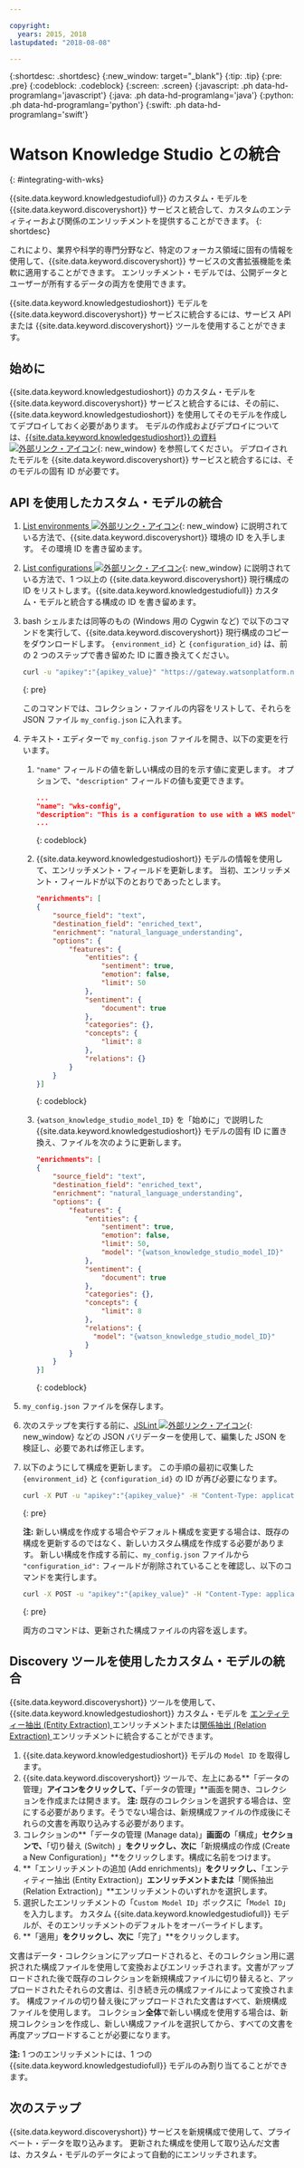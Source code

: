 ```yaml
---

copyright:
  years: 2015, 2018
lastupdated: "2018-08-08"

---
```


{:shortdesc: .shortdesc}
{:new_window: target="_blank"}
{:tip: .tip}
{:pre: .pre}
{:codeblock: .codeblock}
{:screen: .screen}
{:javascript: .ph data-hd-programlang='javascript'}
{:java: .ph data-hd-programlang='java'}
{:python: .ph data-hd-programlang='python'}
{:swift: .ph data-hd-programlang='swift'}

# Watson Knowledge Studio との統合
{: #integrating-with-wks}

{{site.data.keyword.knowledgestudiofull}} のカスタム・モデルを {{site.data.keyword.discoveryshort}} サービスと統合して、カスタムのエンティティーおよび関係のエンリッチメントを提供することができます。
{: shortdesc}

これにより、業界や科学的専門分野など、特定のフォーカス領域に固有の情報を使用して、{{site.data.keyword.discoveryshort}} サービスの文書拡張機能を柔軟に適用することができます。 エンリッチメント・モデルでは、公開データとユーザーが所有するデータの両方を使用できます。

{{site.data.keyword.knowledgestudioshort}} モデルを {{site.data.keyword.discoveryshort}} サービスに統合するには、サービス API または {{site.data.keyword.discoveryshort}} ツールを使用することができます。

## 始めに

{{site.data.keyword.knowledgestudioshort}} のカスタム・モデルを {{site.data.keyword.discoveryshort}} サービスと統合するには、その前に、{{site.data.keyword.knowledgestudioshort}} を使用してそのモデルを作成してデプロイしておく必要があります。 モデルの作成およびデプロイについては、[{{site.data.keyword.knowledgestudioshort}} の資料 ![外部リンク・アイコン](../../icons/launch-glyph.svg "外部リンク・アイコン")](https://console.bluemix.net/docs/services/knowledge-studio/tutorials-create-project.html#wks_tutintro){: new_window} を参照してください。 デプロイされたモデルを {{site.data.keyword.discoveryshort}} サービスと統合するには、そのモデルの固有 ID が必要です。

## API を使用したカスタム・モデルの統合

1.  [List environments ![外部リンク・アイコン](../../icons/launch-glyph.svg "外部リンク・アイコン")](https://www.ibm.com/watson/developercloud/discovery/api/v1/#list_environments){: new_window} に説明されている方法で、{{site.data.keyword.discoveryshort}} 環境の ID を入手します。 その環境 ID を書き留めます。
1.  [List configurations ![外部リンク・アイコン](../../icons/launch-glyph.svg "外部リンク・アイコン")](https://www.ibm.com/watson/developercloud/discovery/api/v1/#list_configurations){: new_window} に説明されている方法で、1 つ以上の {{site.data.keyword.discoveryshort}} 現行構成の ID をリストします。{{site.data.keyword.knowledgestudiofull}} カスタム・モデルと統合する構成の ID を書き留めます。
1.  bash シェルまたは同等のもの (Windows 用の Cygwin など) で以下のコマンドを実行して、{{site.data.keyword.discoveryshort}} 現行構成のコピーをダウンロードします。 `{environment_id}` と `{configuration_id}` は、前の 2 つのステップで書き留めた ID に置き換えてください。

    ```bash
    curl -u "apikey":"{apikey_value}" "https://gateway.watsonplatform.net/discovery/api/v1/environments/{environment_id}/configurations/{configuration_id}?version=2017-11-07" > my_config.json
    ```
    {: pre}

    このコマンドでは、コレクション・ファイルの内容をリストして、それらを JSON ファイル `my_config.json` に入れます。
1.  テキスト・エディターで `my_config.json` ファイルを開き、以下の変更を行います。
    1.  `"name"` フィールドの値を新しい構成の目的を示す値に変更します。 オプションで、`"description"` フィールドの値も変更できます。

        ```json
        ...
        "name": "wks-config",
        "description": "This is a configuration to use with a WKS model",
        ...
        ```
        {: codeblock}

    1.  {{site.data.keyword.knowledgestudioshort}} モデルの情報を使用して、エンリッチメント・フィールドを更新します。 当初、エンリッチメント・フィールドが以下のとおりであったとします。

        ```json
        "enrichments": [
        {
            "source_field": "text",
            "destination_field": "enriched_text",
            "enrichment": "natural_language_understanding",
            "options": {
                "features": {
                    "entities": {
                        "sentiment": true,
                        "emotion": false,
                        "limit": 50
                    },
                    "sentiment": {
                        "document": true
                    },
                    "categories": {},
                    "concepts": {
                        "limit": 8
                    },
                    "relations": {}
                }
            }
        }]
        ```
        {: codeblock}

    1.  `{watson_knowledge_studio_model_ID}` を「始めに」で説明した {{site.data.keyword.knowledgestudioshort}} モデルの固有 ID に置き換え、ファイルを次のように更新します。

        ```json
        "enrichments": [
        {
            "source_field": "text",
            "destination_field": "enriched_text",
            "enrichment": "natural_language_understanding",
            "options": {
                "features": {
                    "entities": {
                        "sentiment": true,
                        "emotion": false,
                        "limit": 50,
                        "model": "{watson_knowledge_studio_model_ID}"
                    },
                    "sentiment": {
                        "document": true
                    },
                    "categories": {},
                    "concepts": {
                        "limit": 8
                    },
                    "relations": {
                      "model": "{watson_knowledge_studio_model_ID}"
                    }
                }
            }
        }]
        ```
        {: codeblock}

1.  `my_config.json` ファイルを保存します。
1.  次のステップを実行する前に、[JSLint ![外部リンク・アイコン](../../icons/launch-glyph.svg "外部リンク・アイコン")](http://jslint.com){: new_window} などの JSON バリデーターを使用して、編集した JSON を検証し、必要であれば修正します。
1.  以下のようにして構成を更新します。 この手順の最初に収集した `{environment_id}` と `{configuration_id}` の ID が再び必要になります。

    ```bash
    curl -X PUT -u "apikey":"{apikey_value}" -H "Content-Type: application/json" -d @my_config.json "https://gateway.watsonplatform.net/discovery/api/v1/environments/{environment_id}/configurations/{configuration_id}?version=2017-11-07"
    ```
    {: pre}

    **注:** 新しい構成を作成する場合やデフォルト構成を変更する場合は、既存の構成を更新するのではなく、新しいカスタム構成を作成する必要があります。 新しい構成を作成する前に、`my_config.json` ファイルから `"configuration_id":` フィールドが削除されていることを確認し、以下のコマンドを実行します。

    ```bash
    curl -X POST -u "apikey":"{apikey_value}" -H "Content-Type: application/json" -d @my_config.json "https://gateway.watsonplatform.net/discovery/api/v1/environments/{environment_id}/configurations?version=2017-11-07"
    ```
    {: pre}

    両方のコマンドは、更新された構成ファイルの内容を返します。

## Discovery ツールを使用したカスタム・モデルの統合

{{site.data.keyword.discoveryshort}} ツールを使用して、{{site.data.keyword.knowledgestudioshort}} カスタム・モデルを [エンティティー抽出 (Entity Extraction) ](/docs/services/discovery/building.html#entity-extraction)エンリッチメントまたは[関係抽出 (Relation Extraction) ](/docs/services/discovery/building.html#relation-extraction)エンリッチメントに統合することができます。

1. {{site.data.keyword.knowledgestudioshort}} モデルの `Model ID` を取得します。
1. {{site.data.keyword.discoveryshort}} ツールで、左上にある**「データの管理」**アイコンをクリックして、**「データの管理」**画面を開き、コレクションを作成または開きます。
**注:** 既存のコレクションを選択する場合は、空にする必要があります。そうでない場合は、新規構成ファイルの作成後にそれらの文書を再取り込みする必要があります。
1. コレクションの**「データの管理 (Manage data)」**画面の**「構成」**セクションで、**「切り替え (Switch) 」**をクリックし、次に**「新規構成の作成 (Create a New Configuration)」**をクリックします。構成に名前をつけます。 
1. **「エンリッチメントの追加 (Add enrichments)」**をクリックし、**「エンティティー抽出 (Entity Extraction)」**エンリッチメントまたは**「関係抽出 (Relation Extraction)」**エンリッチメントのいずれかを選択します。
1. 選択したエンリッチメントの「`Custom Model ID`」ボックスに「`Model ID`」を入力します。 カスタム {{site.data.keyword.knowledgestudiofull}} モデルが、そのエンリッチメントのデフォルトをオーバーライドします。 
1. **「適用」**をクリックし、次に**「完了」**をクリックします。

文書はデータ・コレクションにアップロードされると、そのコレクション用に選択された構成ファイルを使用して変換およびエンリッチされます。文書がアップロードされた後で既存のコレクションを新規構成ファイルに切り替えると、アップロードされたそれらの文書は、引き続き元の構成ファイルによって変換されます。 構成ファイルの切り替え後にアップロードされた文書はすべて、新規構成ファイルを使用します。 コレクション**全体**で新しい構成を使用する場合は、新規コレクションを作成し、新しい構成ファイルを選択してから、すべての文書を再度アップロードすることが必要になります。

**注:** 1 つのエンリッチメントには、1 つの {{site.data.keyword.knowledgestudiofull}} モデルのみ割り当てることができます。

## 次のステップ

{{site.data.keyword.discoveryshort}} サービスを新規構成で使用して、プライベート・データを取り込みます。 更新された構成を使用して取り込んだ文書は、カスタム・モデルのデータによって自動的にエンリッチされます。
